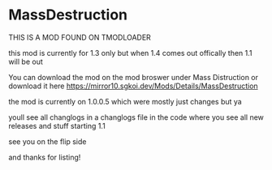 # MassDestruction
 
THIS IS A MOD FOUND ON TMODLOADER

this mod is currently for 1.3 only but when 1.4 comes out offically then 1.1 will be out

You can download the mod on the mod broswer under Mass Distruction or download it here
https://mirror10.sgkoi.dev/Mods/Details/MassDestruction

the mod is currently on 1.0.0.5 which were mostly just changes but ya

youll see all changlogs in a changlogs file in the code where you see all new releases and stuff starting 1.1

see you on the flip side

and thanks for listing!
